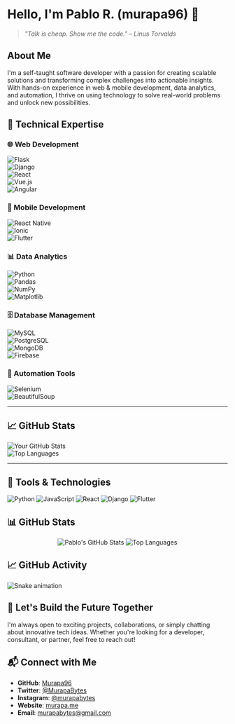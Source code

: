 # Hello, I'm Pablo R. (murapa96) 👋

> *"Talk is cheap. Show me the code." – Linus Torvalds*

## About Me
I'm a self-taught software developer with a passion for creating scalable solutions and transforming complex challenges into actionable insights. With hands-on experience in web & mobile development, data analytics, and automation, I thrive on using technology to solve real-world problems and unlock new possibilities.

## 🔧 Technical Expertise  

### 🌐 Web Development  
![Flask](https://img.shields.io/badge/Flask-%23000.svg?style=flat&logo=flask)  
![Django](https://img.shields.io/badge/Django-%23092E20.svg?style=flat&logo=django&logoColor=white)  
![React](https://img.shields.io/badge/React-%2361DAFB.svg?style=flat&logo=react&logoColor=black)  
![Vue.js](https://img.shields.io/badge/Vue.js-%234FC08D.svg?style=flat&logo=vue.js&logoColor=white)  
![Angular](https://img.shields.io/badge/Angular-%23DD0031.svg?style=flat&logo=angular&logoColor=white)  

### 📱 Mobile Development  
![React Native](https://img.shields.io/badge/React%20Native-%2361DAFB.svg?style=flat&logo=react)  
![Ionic](https://img.shields.io/badge/Ionic-%233880FF.svg?style=flat&logo=ionic&logoColor=white)  
![Flutter](https://img.shields.io/badge/Flutter-%2302569B.svg?style=flat&logo=flutter&logoColor=white)  

### 📊 Data Analytics  
![Python](https://img.shields.io/badge/Python-%233776AB.svg?style=flat&logo=python&logoColor=white)  
![Pandas](https://img.shields.io/badge/Pandas-%23150458.svg?style=flat&logo=pandas&logoColor=white)  
![NumPy](https://img.shields.io/badge/NumPy-%23013243.svg?style=flat&logo=numpy&logoColor=white)  
![Matplotlib](https://img.shields.io/badge/Matplotlib-%2344A833.svg?style=flat&logo=plotly&logoColor=white)  

### 🗄️ Database Management  
![MySQL](https://img.shields.io/badge/MySQL-%234479A1.svg?style=flat&logo=mysql&logoColor=white)  
![PostgreSQL](https://img.shields.io/badge/PostgreSQL-%234169E1.svg?style=flat&logo=postgresql&logoColor=white)  
![MongoDB](https://img.shields.io/badge/MongoDB-%2347A248.svg?style=flat&logo=mongodb&logoColor=white)  
![Firebase](https://img.shields.io/badge/Firebase-%23FFCA28.svg?style=flat&logo=firebase&logoColor=black)  

### 🤖 Automation Tools  
![Selenium](https://img.shields.io/badge/Selenium-%2343B02A.svg?style=flat&logo=selenium&logoColor=white)  
![BeautifulSoup](https://img.shields.io/badge/BeautifulSoup-%23FFD43B.svg?style=flat&logo=python&logoColor=black)  

---

## 📈 GitHub Stats  
![Your GitHub Stats](https://github-readme-stats.vercel.app/api?username=tu-usuario&show_icons=true&theme=radical)  
![Top Languages](https://github-readme-stats.vercel.app/api/top-langs/?username=tu-usuario&layout=compact&theme=radical)  

---
## 🔧 Tools & Technologies
![Python](https://img.shields.io/badge/Python-3670A0?style=flat&logo=python&logoColor=ffdd54)
![JavaScript](https://img.shields.io/badge/JavaScript-F7DF1E?style=flat&logo=javascript&logoColor=black)
![React](https://img.shields.io/badge/React-20232A?style=flat&logo=react)
![Django](https://img.shields.io/badge/Django-092E20?style=flat&logo=django)
![Flutter](https://img.shields.io/badge/Flutter-02569B?style=flat&logo=flutter)
<!-- Add more badges as needed -->

## 📊 GitHub Stats
<div align="center">
  <img src="https://github-readme-stats.vercel.app/api?username=Murapa96&show_icons=true&theme=radical" alt="Pablo's GitHub Stats" />
  <img src="https://github-readme-stats.vercel.app/api/top-langs/?username=Murapa96&layout=compact&theme=radical" alt="Top Languages" />
</div>

## 📈 GitHub Activity
![Snake animation](https://github.com/thepiyushmalhotra/thepiyushmalhotra/blob/output/github-contribution-grid-snake.svg)
## 🌟 Let's Build the Future Together
I'm always open to exciting projects, collaborations, or simply chatting about innovative tech ideas. Whether you're looking for a developer, consultant, or partner, feel free to reach out!

## 📬 Connect with Me
- **GitHub**: [Murapa96](https://github.com/Murapa96)
- **Twitter**: [@MurapaBytes](https://twitter.com/MurapaBytes)
- **Instagram**: [@murapabytes](https://www.instagram.com/murapabytes/)
- **Website**: [murapa.me](https://murapa.me)
- **Email**: [murapabytes@gmail.com](mailto:murapabytes@gmail.com)
